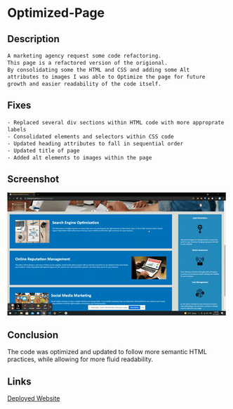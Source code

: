 # Optimized-Page

## Description

```
A marketing agency request some code refactoring.
This page is a refactored version of the origional.
By consolidating some the HTML and CSS and adding some Alt
attributes to images I was able to Optimize the page for future 
growth and easier readability of the code itself.
```

## Fixes

``` 
- Replaced several div sections within HTML code with more approprate labels
- Consolidated elements and selectors within CSS code
- Updated heading attributes to fall in sequential order
- Updated title of page
- Added alt elements to images within the page
```


## Screenshot

![ScreenShot](./assets/images/screenShot.gif)




## Conclusion

The code was optimized and updated to follow more semantic HTML practices, while allowing for more fluid readability.


## Links

[Deployed Website](https://brandynh.github.io/Optimized-Page/)